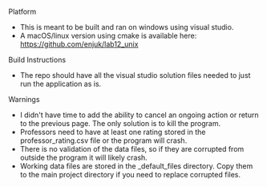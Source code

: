 Platform
  - This is meant to be built and ran on windows using visual studio.
  - A macOS/linux version using cmake is available here: https://github.com/enjuk/lab12_unix

Build Instructions
  - The repo should have all the visual studio solution files needed to just run the application as is.

Warnings
  - I didn't have time to add the ability to cancel an ongoing action or return to the previous page. The only solution is to kill the program.
  - Professors need to have at least one rating stored in the professor_rating.csv file or the program will crash.
  - There is no validation of the data files, so if they are corrupted from outside the program it will likely crash.
  - Working data files are stored in the _default_files directory. Copy them to the main project directory if you need to replace corrupted files.
